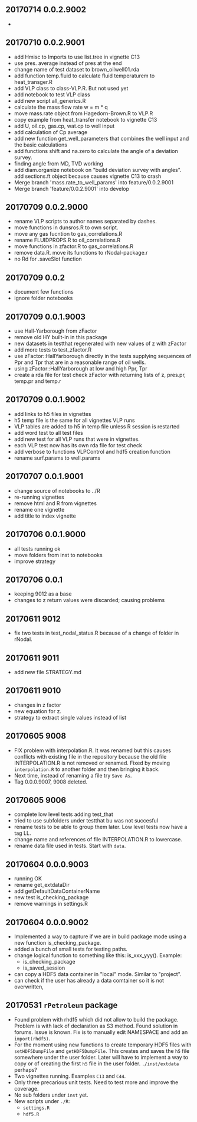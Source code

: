 ## 20170714 0.0.2.9002
*


## 20170710 0.0.2.9001
* add Hmisc to Imports to use list.tree in vignette C13
* use pres. average instead of pres at the end
* change name of test dataset to brown_oilwell01.rda
* add function temp.fluid to calculate fluid temperaturem to heat_transger.R
* add VLP class to class-VLP.R. But not used yet
* add notebook to test VLP class
* add new script all_generics.R
* calculate the mass flow rate w = m * q
* move mass.rate object from Hagedorn-Brown.R to VLP.R
* copy example from heat_transfer notebook to vignette C13
* add U, oil.cp, gas.cp, wat.cp to well input
* add calculation of Cp average
* add new function get_well_parameters that combines the well input and the basic calculations
* add functions shift and na.zero to calculate the angle of a deviation survey.
* finding angle from MD, TVD working
* add diam.organize notebook on "build deviation survey with angles". add sections.ft object because causes vignette C13 to crash
* Merge branch 'mass.rate_to_well_params' into feature/0.0.2.9001
* Merge branch 'feature/0.0.2.9001' into develop

## 20170709 0.0.2.9000
* rename VLP scripts to author names separated by dashes.
* move functions in dunsros.R to own script.
* move any gas fucntion to gas_correlations.R
* rename FLUIDPROPS.R to oil_correlations.R
* move functions in zfactor.R to gas_correlations.R
* remove data.R. move its functions to rNodal-package.r
* no Rd for .saveSlot function

## 20170709 0.0.2
* document few functions
* ignore folder notebooks


## 20170709 0.0.1.9003
* use Hall-Yarborough from zFactor
* remove old HY built-in in this package
* new datasets in testthat regenerated with new values of z with zFactor
* add more tests to test_zfactor.R
* use zFactor::HallYarborough directly in the tests supplying sequences of Ppr and Tpr that are in a reasonable range of oil wells.
* using zFactor::HallYarborough at low and high Ppr, Tpr
* create a rda file for test check zFactor with returning lists of z, pres.pr, temp.pr and temp.r


## 20170709 0.0.1.9002
* add links to h5 files in vignettes
* h5 temp file is the same for all vignettes VLP runs
* VLP tables are added to h5 in temp file unless R session is restarted
* add word test to all test files
* add new test for all VLP runs that were in vignettes. 
* each VLP test now has its own rda file for test check
* add verbose to functions VLPControl and hdf5 creation function
* rename surf.params to well.params

## 20170707 0.0.1.9001
* change source of notebooks to ../R
* re-running vignettes
* remove html and R from vignettes
* rename one vignette
* add title to index vignette


## 20170706 0.0.1.9000
* all tests running ok
* move folders from inst to notebooks
* improve strategy


## 20170706 0.0.1
* keeping 9012 as a base
* changes to z return values were discarded; causing problems

## 20170611 9012
* fix two tests in test_nodal_status.R because of a change of folder in rNodal.

## 20170611 9011
* add new file STRATEGY.md

## 20170611 9010
* changes in z factor
* new equation for z.
* strategy to extract single values instead of list

## 20170605 9008
* FIX problem with interpolation.R. It was renamed but this causes conflicts 
with existing file in the repository because the old file INTERPOLATION.R is not
removed or renamed. Fixed by moving `interpolation.R` to another folder and then
bringing it back.
* Next time, instead of renaming a file try `Save As`.
* Tag 0.0.0.9007, 9008 deleted.


## 20170605 9006
* complete low level tests adding test_that
* tried to use subfolders under testthat bu was not succesful
* rename tests to be able to group them later. Low level tests now have a tag LL.
* change name and references of file INTERPOLATION.R to lowercase.
* rename data file used in tests. Start with `data`.


## 20170604 0.0.0.9003
* running OK
* rename get_extdataDir
* add getDefaultDataContainerName
* new test is_checking_package
* remove warnings in settings.R


## 20170604 0.0.0.9002
* Implemented a way to capture if we are in build package mode using a new function is_checking_package.
* added a bunch of small tests for testing paths.
* change logical function to something like this: is_xxx_yyy(). Example: 
    * is_checking_package
    * is_saved_session
* can copy a HDF5 data container in "local" mode. Similar to "project". 
* can check if the user has already a data comtainer so it is not overwritten,


## 20170531 `rPetroleum` package
* Found problem with rhdf5 which did not allow to build the package. Problem is with lack of declaration as S3 method. Found solution in forums. Issue is known. Fix is to manually edit NAMESPACE and add an `import(rhdf5)`. 
* For the moment using new functions to create temporary HDF5 files with `setHDF5DumpFile` and `getHDF5DumpFile`. This creates and saves the `h5` file somewhere under the user folder. Later will have to implement a way to copy or of creating the first `h5` file in the user folder. `./inst/extdata` perhaps?
* Two vignettes running. Examples `C13` and `C44`.
* Only three precarious unit tests. Need to test more and improve the coverage.
* No sub folders under `inst` yet.
* New scripts under `./R`: 
  * `settings.R `
  * `hdf5.R`
